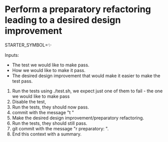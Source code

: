 # Perform a preparatory refactoring leading to a desired design improvement

STARTER_SYMBOL=✨

Inputs: 
- The test we would like to make pass.
- How we would like to make it pass.
- The desired design improvement that would make it easier to make the test pass.

1. Run the tests using ./test.sh, we expect just one of them to fail - the one we would like to make pass
2. Disable the test,
3. Run the tests, they should now pass.
4. commit with the message "t <message>"
5. Make the desired design improvement/preparatory refactoring.
6. Run the tests, they should still pass.
7. git commit with the message "r preparatory: <message>".
8. End this context with a summary.
